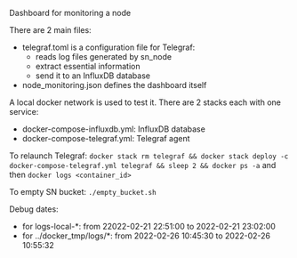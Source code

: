 Dashboard for monitoring a node

There are 2 main files:
- telegraf.toml is a configuration file for Telegraf:
    - reads log files generated by sn_node
    - extract essential information
    - send it to an InfluxDB database
- node_monitoring.json defines the dashboard itself

A local docker network is used to test it. There are 2 stacks each with one service:
- docker-compose-influxdb.yml: InfluxDB database
- docker-compose-telegraf.yml: Telegraf agent

To relaunch Telegraf: `docker stack rm telegraf && docker stack deploy -c docker-compose-telegraf.yml telegraf && sleep 2 && docker ps -a` and then `docker logs <container_id>`

To empty SN bucket: `./empty_bucket.sh`

Debug dates:
- for logs-local-*: from 22022-02-21 22:51:00 to 2022-02-21 23:02:00
- for ../docker_tmp/logs/*: from 2022-02-26 10:45:30 to 2022-02-26 10:55:32

